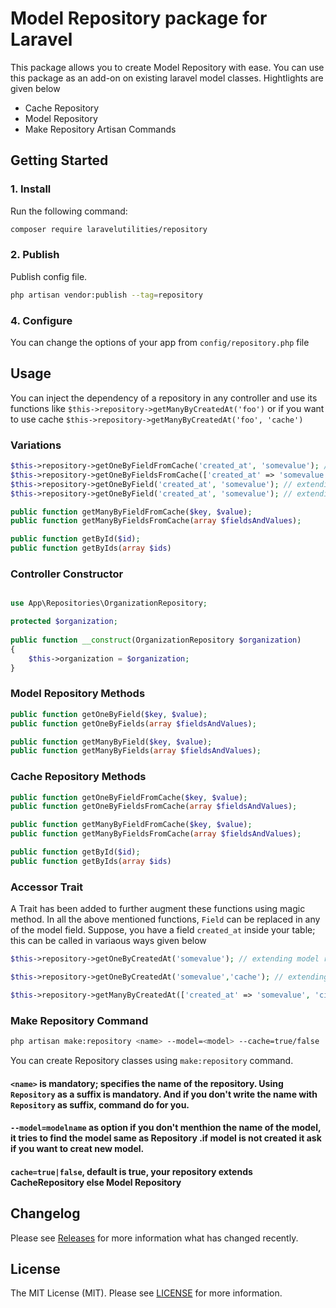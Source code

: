 # Model Repository package for Laravel

This package allows you to create Model Repository with ease. You can use this package as an add-on on existing laravel model classes. Hightlights are given below

* Cache Repository
* Model Repository
* Make Repository Artisan Commands

## Getting Started

### 1. Install

Run the following command:

```bash
composer require laravelutilities/repository
```
### 2. Publish

Publish config file.

```bash
php artisan vendor:publish --tag=repository
```


### 4. Configure

You can change the options of your app from `config/repository.php` file

## Usage

You can inject the dependency of a repository in any controller and use its functions like `$this->repository->getManyByCreatedAt('foo')` or if you want to use cache `$this->repository->getManyByCreatedAt('foo', 'cache')`
### Variations 
```php
$this->repository->getOneByFieldFromCache('created_at', 'somevalue'); // extending cache repository; fetch only single value
$this->repository->getOneByFieldsFromCache(['created_at' => 'somevalue', 'city' => 'someanothervalue',...]); // fetch multiple values
$this->repository->getOneByField('created_at', 'somevalue'); // extending model repository; fetch only single value
$this->repository->getOneByField('created_at', 'somevalue'); // extending model repository; fetch only single value

public function getManyByFieldFromCache($key, $value);
public function getManyByFieldsFromCache(array $fieldsAndValues);

public function getById($id);
public function getByIds(array $ids)

```

### Controller Constructor

```php

use App\Repositories\OrganizationRepository;

protected $organization;
    
public function __construct(OrganizationRepository $organization)
{
    $this->organization = $organization;
}
```
### Model Repository Methods

```php
public function getOneByField($key, $value);
public function getOneByFields(array $fieldsAndValues);

public function getManyByField($key, $value);
public function getManyByFields(array $fieldsAndValues);
```

### Cache Repository Methods

```php
public function getOneByFieldFromCache($key, $value);
public function getOneByFieldsFromCache(array $fieldsAndValues);

public function getManyByFieldFromCache($key, $value);
public function getManyByFieldsFromCache(array $fieldsAndValues);

public function getById($id);
public function getByIds(array $ids)

```



### Accessor Trait

A Trait has been added to further augment these functions using magic method. In all the above mentioned functions, `Field` can be replaced in any of the model field. Suppose, you have a field `created_at` inside your table; this can be called in variaous ways given below

```php
$this->repository->getOneByCreatedAt('somevalue'); // extending model repository; fetch only single value

$this->repository->getOneByCreatedAt('somevalue','cache'); // extending cache repository; fetch only single value

$this->repository->getManyByCreatedAt(['created_at' => 'somevalue', 'city' => 'someanothervalue',...]); // fetch multiple values
```

### Make Repository Command

```bash
php artisan make:repository <name> --model=<model> --cache=true/false
```
You can create Repository classes using `make:repository` command.
#### `<name>` is mandatory; specifies the name of the repository. Using `Repository` as a suffix is mandatory. And if you don't write the name with `Repository` as suffix, command do for you.
#### `--model=modelname` as option if you don't menthion the name of the model, it tries to find the model same as Repository .if model is not created it ask if you want to creat new model.
#### `cache=true|false`, default is true, your repository extends CacheRepository else Model Repository

## Changelog

Please see [Releases](../../releases) for more information what has changed recently.

## License

The MIT License (MIT). Please see [LICENSE](LICENSE.md) for more information.
